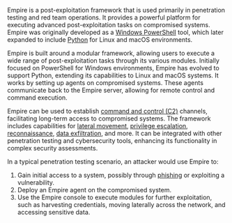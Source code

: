 Empire is a post-exploitation framework that is used primarily in penetration testing and red team operations. It provides a powerful platform for executing advanced post-exploitation tasks on compromised systems. Empire was originally developed as a [Windows PowerShell](../tools/ps.md) tool, which later expanded to include [Python](../programming/python.md) for Linux and macOS environments.

Empire is built around a modular framework, allowing users to execute a wide range of post-exploitation tasks through its various modules. Initially focused on PowerShell for Windows environments, Empire has evolved to support Python, extending its capabilities to Linux and macOS systems. It works by setting up agents on compromised systems. These agents communicate back to the Empire server, allowing for remote control and command execution.

Empire can be used to establish [command and control (C2)](../security/c2.md) channels, facilitating long-term access to compromised systems. The framework includes capabilities for [lateral movement](../security/lat.md), [privilege escalation](../security/privesc.md), [reconnaissance](../security/recon.md), [data exfiltration](../security/exfil.md), and more. It can be integrated with other penetration testing and cybersecurity tools, enhancing its functionality in complex security assessments.

In a typical penetration testing scenario, an attacker would use Empire to:

1. Gain initial access to a system, possibly through [phishing](../security/phishing.md) or exploiting a vulnerability.
2. Deploy an Empire agent on the compromised system.
3. Use the Empire console to execute modules for further exploitation, such as harvesting credentials, moving laterally across the network, and accessing sensitive data.
